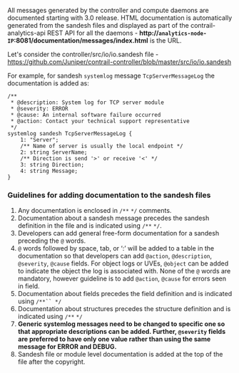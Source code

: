 All messages generated by the controller and compute daemons are documented starting with 3.0 release. HTML documentation is automatically generated from the sandesh files and displayed as part of the contrail-analytics-api REST API for all the daemons - **http://`analytics-node-IP`:8081/documentation/messages/index.html** is the URL.

Let's consider the controller/src/io/io.sandesh file - https://github.com/Juniper/contrail-controller/blob/master/src/io/io.sandesh

For example, for sandesh `systemlog` message `TcpServerMessageLog` the documentation is added as:

    /**
     * @description: System log for TCP server module
     * @severity: ERROR
     * @cause: An internal software failure occurred
     * @action: Contact your technical support representative
     */
    systemlog sandesh TcpServerMessageLog {
        1: "Server";
        /** Name of server is usually the local endpoint */
        2: string ServerName;
        /** Direction is send '>' or receive '<' */
        3: string Direction;
        4: string Message;
    }

### Guidelines for adding documentation to the sandesh files
1. Any documentation is enclosed in `/**` `*/` comments.
2. Documentation about a sandesh message precedes the sandesh definition in the file and is indicated using `/**` `*/`. 
3. Developers can add general free-form documentation for a sandesh preceding the `@` words. 
4. `@` words followed by space, tab, or ‘:’ will be added to a table in the documentation so that developers can add `@action`, `@description`, `@severity`, `@cause` fields. For object logs or UVEs, `@object` can be added to indicate the object the log is associated with. None of the `@` words are mandatory, however guideline is to add `@action`, `@cause` for errors seen in field.
5. Documentation about fields precedes the field definition and is indicated using `/**`` */`
6. Documentation about structures precedes the structure definition and is indicated using `/**` `*/`
7. **Generic systemlog messages need to be changed to specific one so that appropriate descriptions can be added. Further, `@severity` fields are preferred to have only one value rather than using the same message for ERROR and DEBUG.**
8. Sandesh file or module level documentation is added at the top of the file after the copyright.